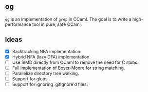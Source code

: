 # `og`

`og` is an implementation of `grep` in OCaml. The goal is to write a
high-performance tool in pure, safe OCaml.

## Ideas 

- [x] Backtracking NFA implementation.
- [x] Hybrid NFA (lazy DFA) implementation.
- [ ] Use SIMD directly from OCaml to remove the need for C stubs.
- [ ] Full implementation of Boyer-Moore for string matching.
- [ ] Parallelize directory tree walking.
- [ ] Support for globs.
- [ ] Support for ignoring .gitignore'd files.
